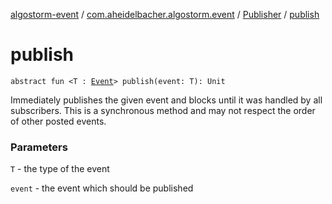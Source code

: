 [algostorm-event](../../index.md) / [com.aheidelbacher.algostorm.event](../index.md) / [Publisher](index.md) / [publish](.)

# publish

`abstract fun <T : `[`Event`](../-event.md)`> publish(event: T): Unit`

Immediately publishes the given event and blocks until it was handled by
all subscribers. This is a synchronous method and may not respect the
order of other posted events.

### Parameters

`T` - the type of the event

`event` - the event which should be published
